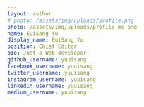 ```yaml
---
layout: author
# photo: /assets/img/uploads/profile.png
photo: /assets/img/uploads/profile_me.png
name: EuiSang Yu
display_name: EuiSang Yu
position: Chief Editor
bio: Just a Web developer.
github_username: yuuisang
facebook_username: yuuisang
twitter_username: yuuisang
instagram_username: yuuisang
linkedin_username: yuuisang
medium_username: yuuisang
---
```


